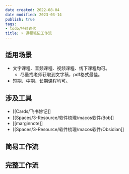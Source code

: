 ```yaml
---
date created: 2022-08-04
date modified: 2023-03-14
publish: true
tags:
- todo/持续迭代
title: » 课程笔记工作流
---
```

## 适用场景

- 文字课程、音频课程、视频课程、线下课程均可。
	- 尽量找老师获取到文字稿，pdf格式最佳。
- 短期、中期、长期课程均可。

## 涉及工具

- [[Cards/飞书妙记]]
- [[Spaces/3-Resource/软件梳理/macos软件/Bob]]
- [[marginnote]]
- [[Spaces/3-Resource/软件梳理/macos软件/Obsidian]]

## 简易工作流

## 完整工作流